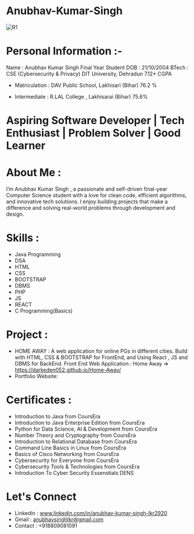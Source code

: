 # Anubhav-Kumar-Singh
![R1](https://github.com/user-attachments/assets/185d68cf-836e-4181-a465-76f3ad8fbc8a)



# Personal Information :-
Name : Anubhav Kumar Singh 
Final Year Student 
DOB : 21/10/2004
BTech : CSE (Cybersecurity & Privacy)
DIT University, Dehradun 
7.12* CGPA

* Matriculation :
  DAV Public School, Lakhisari (Bihar)
  76.2 %

* Intermediate :
  R.LAL College , Lakhisarai (Bihar)
  75.6%


# Aspiring Software Developer | Tech Enthusiast | Problem Solver | Good Learner

# About Me : 
I’m Anubhav Kumar Singh , a passionate and self-driven final-year Computer Science student with a love for clean code, efficient algorithms, and innovative tech solutions. I enjoy building projects that make a difference and solving real-world problems through development and design.

# Skills :
* Java Programming
* DSA
* HTML
* CSS
* BOOTSTRAP
* DBMS
* PHP
* JS
* REACT
* C Programming(Basics)

# Project :
* HOME AWAY : A web application for online PGs in different cities. Build with HTML, CSS & BOOTSTRAP for FrontEnd, and Using React , JS and DBMS for BackEnd.
  Front End Web Application : Home Away =>  https://darkeden052.github.io/Home-Away/
* Portfolio Website: 


# Certificates :
* Introduction to Java from CoursEra
* Introduction to Java Enterprise Edition from CoursEra
* Python for Data Science, AI & Development from CoursEra
* Number Theory and Cryptography from CoursEra
* Introduction to Relational Database from CoursEra
* Command Line Basics in Linux from CoursEra
* Basics of Cisco Networking from CoursEra
* Cybersecurity for Everyone from CoursEra
* Cybersecurity Tools & Technologies from CoursEra
* Introduction To Cyber Security Essenstials DENS

# Let's Connect
* Linkedin : www.linkedin.com/in/anubhav-kumar-singh-lkr2920
* Gmail : anubhavsinghlkr@gmail.com
* Contact : +918809081091
  

